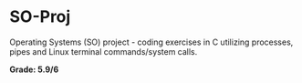 # SO-Proj

Operating Systems (SO) project - coding exercises in C utilizing processes, pipes and Linux terminal commands/system calls.

**Grade: 5.9/6**